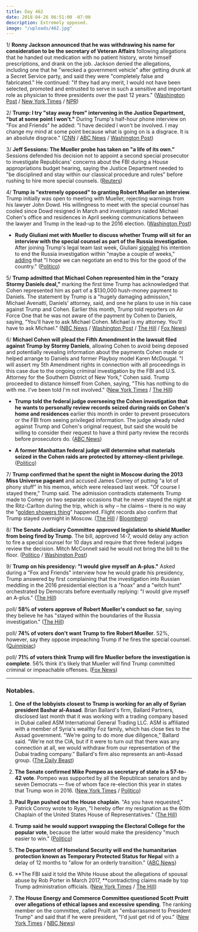 ```yaml
---
title: Day 462
date: 2018-04-26 06:51:00 -07:00
description: Extremely opposed.
image: "/uploads/462.jpg"
---
```


1/ **Ronny Jackson announced that he was withdrawing his name for consideration to be the secretary of Veteran Affairs** following allegations that he handed out medication with no patient history, wrote himself prescriptions, and drank on the job. Jackson denied the allegations, including one that he "wrecked a government vehicle" after getting drunk at a Secret Service party, and said they were "completely false and fabricated." He continued: "If they had any merit, I would not have been selected, promoted and entrusted to serve in such a sensitive and important role as physician to three presidents over the past 12 years." ([Washington Post](https://www.washingtonpost.com/politics/ronny-jackson-withdraws-as-trumps-nominee-to-lead-veterans-affairs/2018/04/26/5a343806-48f6-11e8-9072-f6d4bc32f223_story.html?utm_term=.2cee7e54650f) / [New York Times](https://www.nytimes.com/2018/04/26/us/politics/ronny-jackson-nomination-withdrawn.html) / [NPR](https://www.npr.org/2018/04/26/605471807/dr-ronny-jackson-withdraws-as-va-nominee))

2/ **Trump: I try "stay away from" intervening in the Justice Department, "but at some point I won't."** During Trump's half-hour phone interview on "Fox and Friends" he added: "I have decided I won't be involved. I may change my mind at some point because what is going on is a disgrace. It is an absolute disgrace." ([CNN](https://www.cnn.com/2018/04/26/politics/donald-trump-justice-department-fox-and-friends/index.html) / [ABC News](http://abcnews.go.com/Politics/trump-launches-attack-justice-department/story?id=54747212) / [Washington Post](https://www.washingtonpost.com/politics/trump-says-he-might-get-more-involved-in-managing-the-justice-department/2018/04/26/01ea09fe-4956-11e8-827e-190efaf1f1ee_story.html))

3/ **Jeff Sessions: The Mueller probe has taken on "a life of its own."** Sessions defended his decision not to appoint a second special prosecutor to investigate Republicans' concerns about the FBI during a House appropriations budget hearing, saying the Justice Department needed to "be disciplined and stay within our classical procedure and rules" before rushing to hire more special counsels. ([Reuters](https://www.reuters.com/article/us-usa-trump-russia-sessions/u-s-attorney-general-sessions-say-mueller-probe-has-taken-on-life-of-its-own-idUSKBN1HX30P))

4/ **Trump is "extremely opposed" to granting Robert Mueller an interview**. Trump initially was open to meeting with Mueller, rejecting warnings from his lawyer John Dowd. His willingness to meet with the special counsel has cooled since Dowd resigned in March and investigators raided Michael Cohen's office and residences in April seeking communications between the lawyer and Trump in the lead-up to the 2016 election. ([Washington Post](https://www.washingtonpost.com/politics/giuliani-reopens-negotiations-about-presidential-interview-with-mueller-but-cautions-special-counsel-that-trump-remains-resistant/2018/04/25/91ce79de-48a1-11e8-9072-f6d4bc32f223_story.html))

* **Rudy Giuliani met with Mueller to discuss whether Trump will sit for an interview with the special counsel as part of the Russia investigation**. After joining Trump's legal team last week, Giuliani [signaled](https://twitter.com/danabashcnn/status/987088249364639745) his intention to end the Russia investigation within "maybe a couple of weeks," [adding](https://www.washingtonpost.com/politics/trump-hires-giuliani-two-other-attorneys-amid-mounting-legal-turmoil-over-russia/2018/04/19/8346a7ca-4418-11e8-8569-26fda6b404c7_story.html) that "I hope we can negotiate an end to this for the good of the country." ([Politico](https://www.politico.com/story/2018/04/25/giuliani-mueller-trump-lawyer-555018))

5/ **Trump admitted that Michael Cohen represented him in the "crazy Stormy Daniels deal,"** marking the first time Trump has acknowledged that Cohen represented him as part of a $130,000 hush-money payment to Daniels. The statement by Trump is a "hugely damaging admission," Michael Avenatti, Daniels' attorney, said, and one he plans to use in his case against Trump and Cohen. Earlier this month, Trump told reporters on Air Force One that he was not aware of the payment by Cohen to Daniels, saying, "You'll have to ask Michael Cohen. Michael is my attorney. You'll have to ask Michael." ([NBC News](https://www.nbcnews.com/politics/donald-trump/trump-confirms-cohen-represented-him-crazy-stormy-daniels-deal-during-n869241) / [Washington Post](https://www.washingtonpost.com/politics/trump-says-for-first-time-that-cohen-represented-him-in-stormy-daniels-case/2018/04/26/43c48962-4951-11e8-827e-190efaf1f1ee_story.html) / [The Hill](http://thehill.com/blogs/blog-briefing-room/384974-stormy-daniels-attorney-trumps-comments-on-cohen-hugely-damaging) / [Fox News](http://insider.foxnews.com/2018/04/25/president-donald-trump-joins-fox-friends-thursday-exclusive-interview))

6/ **Michael Cohen will plead the Fifth Amendment in the lawsuit filed against Trump by Stormy Daniels**, allowing Cohen to avoid being deposed and potentially revealing information about the payments Cohen made or helped arrange to Daniels and former Playboy model Karen McDougal. "I will assert my 5th Amendment rights in connection with all proceedings in this case due to the ongoing criminal investigation by the FBI and U.S. Attorney for the Southern District of New York," Cohen said. Trump proceeded to distance himself from Cohen, saying, "This has nothing to do with me. I've been told I'm not involved." ([New York Times](https://www.nytimes.com/2018/04/25/nyregion/michael-cohen-stormy-daniels.html) / [The Hill](http://thehill.com/homenews/administration/384969-trump-on-cohen-nothing-to-do-with-me))

* **Trump told the federal judge overseeing the Cohen investigation that he wants to personally review records seized during raids on Cohen's home and residences** earlier this month in order to prevent prosecutors or the FBI from seeing privileged information. The judge already ruled against Trump and Cohen's original request, but said she would be willing to consider their request to have a third party review the records before prosecutors do. ([ABC News](http://abcnews.go.com/Politics/president-trump-personally-review-documents-cohen-case/story?id=54733796))

* **A former Manhattan federal judge will determine what materials seized in the Cohen raids are protected by attorney-client privilege**. ([Politico](https://www.politico.com/story/2018/04/26/special-master-michael-cohen-case-555952))

7/ **Trump confirmed that he spent the night in Moscow during the 2013 Miss Universe pageant** and accused James Comey of putting "a lot of phony stuff" in his memos, which were released last week. "Of course I stayed there," Trump said. The admission contradicts statements Trump made to Comey on two separate occasions that he never stayed the night at the Ritz-Carlton during the trip, which is why – he claims – there is no way the "[golden showers thing](https://whatthefuckjusthappenedtoday.com/2018/04/23/day-459/#1-flight-records-contradict-trumps-c)" happened. Flight records also confirm that Trump stayed overnight in Moscow. ([The Hill](http://thehill.com/homenews/administration/384970-trump-says-he-stayed-overnight-in-moscow-during-2013-trip) / [Bloomberg](https://www.bloomberg.com/news/articles/2018-04-23/flight-records-illuminate-mystery-of-trump-s-moscow-nights))

8/ **The Senate Judiciary Committee approved legislation to shield Mueller from being fired by Trump**. The bill, approved 14-7, would delay any action to fire a special counsel for 10 days and require that three federal judges review the decision. Mitch McConnell said he would not bring the bill to the floor. ([Politico](https://www.politico.com/story/2018/04/26/senate-panel-approves-bill-to-shield-mueller-from-trump-firing-555458) / [Washington Post](https://www.washingtonpost.com/news/politics/wp/2018/04/26/senate-judiciary-committee-backs-bill-to-protect-special-counsel-robert-s-mueller-iii-from-being-fired-by-president-trump/))

9/ **Trump on his presidency: "I would give myself an A-plus."** Asked during a "Fox and Friends" interview how he would grade his presidency, Trump answered by first complaining that the investigation into Russian meddling in the 2016 presidential election is a "hoax" and a "witch hunt" orchestrated by Democrats before eventually replying: "I would give myself an A-plus." ([The Hill](http://thehill.com/homenews/administration/384976-trump-gives-himself-an-a))

poll/ **58% of voters approve of Robert Mueller's conduct so far**, saying they believe he has "stayed within the boundaries of the Russia investigation." ([The Hill](http://thehill.com/homenews/administration/385079-majority-support-muellers-handling-of-special-counsel-probe-poll))

poll/ **74% of voters don't want Trump to fire Robert Mueller**. 52%, however, say they oppose impeaching Trump if he fires the special counsel. ([Quinnipiac](https://poll.qu.edu/national/release-detail?ReleaseID=2539))

poll/ **71% of voters think Trump will fire Mueller before the investigation is complete**. 56% think it's likely that Mueller will find Trump committed criminal or impeachable offenses. ([Fox News](http://www.foxnews.com/politics/2018/04/25/fox-news-poll-mueller-likely-to-find-trump-offenses-trump-likely-to-fire-him.html))

---

### Notables.

1. **One of the lobbyists closest to Trump is working for an ally of Syrian president Bashar al-Assad**. Brian Ballard's firm, Ballard Partners, disclosed last month that it was working with a trading company based in Dubai called ASM International General Trading LLC. ASM is affiliated with a member of Syria's wealthy Foz family, which has close ties to the Assad government. "We're going to do more due diligence,” Ballard said. "We're not the CIA, but if it were to turn out that there was any connection at all, we would withdraw from our representation of the Dubai trading company." Ballard's firm also represents an anti-Assad group. ([The Daily Beast](https://www.thedailybeast.com/top-trump-fundraiser-caught-working-for-assad-ally))

2. **The Senate confirmed Mike Pompeo as secretary of state in a 57-to-42 vote**. Pompeo was supported by all the Republican senators and by seven Democrats — five of whom face re-election this year in states that Trump won in 2016. ([New York Times](https://www.nytimes.com/2018/04/26/us/politics/mike-pompeo-secretary-of-state.html) / [Politico](https://www.politico.com/story/2018/04/26/pompeo-clears-key-senate-hurdle-to-be-secretary-of-state-555908))

3. **Paul Ryan pushed out the House chaplain**. "As you have requested," Patrick Conroy wrote to Ryan, "I hereby offer my resignation as the 60th Chaplain of the United States House of Representatives." ([The Hill](http://thehill.com/homenews/house/385035-house-chaplain-forced-out-by-ryan))

4. **Trump said he would support swapping the Electoral College for the popular vote**, because the latter would make the presidency "much easier to win." ([Politico](https://www.politico.com/story/2018/04/26/trump-electoral-college-popular-vote-555148))

5. **The Department of Homeland Security will end the humanitarian protection known as Temporary Protected Status for Nepal** with a delay of 12 months to "allow for an orderly transition." ([ABC News](http://abcnews.go.com/Politics/trump-administration-ends-humanitarian-program-nepal/story?id=54757198))

6. **The FBI said it told the White House about the allegations of spousal abuse by Rob Porter in March 2017, **contradicting claims made by top Trump administration officials. ([New York Times](https://www.nytimes.com/2018/04/26/us/politics/rob-porter-mcgahn-fbi-white-house.html) / [The Hill](http://thehill.com/homenews/administration/385085-fbi-says-it-told-white-house-about-porter-abuse-allegations-in-march))

7. **The House Energy and Commerce Committee questioned Scott Pruitt over allegations of ethical lapses and excessive spending**. The ranking member on the committee, called Pruitt an "embarrassment to President Trump" and said that if he were president, "I'd just get rid of you." ([New York Times](https://www.nytimes.com/2018/04/26/climate/scott-pruitt-congress-hearing.html) / [NBC News](https://www.nbcnews.com/politics/congress/democrats-excoriate-epa-administrator-scott-pruitt-over-lavish-spending-n869271))

